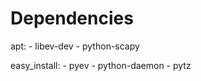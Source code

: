 Dependencies
==============================================================================

apt:
    - libev-dev
    - python-scapy

easy_install:
    - pyev
    - python-daemon
    - pytz

